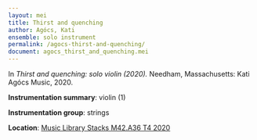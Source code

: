 ```yaml
---
layout: mei
title: Thirst and quenching
author: Agócs, Kati
ensemble: solo instrument
permalink: /agocs-thirst-and-quenching/
document: agocs_thirst_and_quenching.mei
---
```


In *Thirst and quenching: solo violin (2020).*  Needham, Massachusetts: Kati Agócs Music, 2020.

**Instrumentation summary**: violin (1)

**Instrumentation group**: strings 

**Location**: <a href="https://tufts.primo.exlibrisgroup.com/permalink/01TUN_INST/1kc9gia/alma991018115242703851" target="_blank">Music Library Stacks M42.A36 T4 2020</a>
